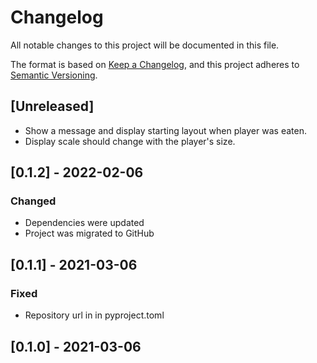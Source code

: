 # Changelog
All notable changes to this project will be documented in this file.

The format is based on [Keep a Changelog](https://keepachangelog.com/en/1.0.0/),
and this project adheres to [Semantic Versioning](https://semver.org/spec/v2.0.0.html).

## [Unreleased]
 - Show a message and display starting layout when player was eaten.
 - Display scale should change with the player's size.
 

## [0.1.2] - 2022-02-06
### Changed
- Dependencies were updated
- Project was migrated to GitHub

## [0.1.1] - 2021-03-06
### Fixed
- Repository url in in pyproject.toml

## [0.1.0] - 2021-03-06